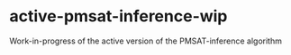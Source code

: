 # active-pmsat-inference-wip
Work-in-progress of the active version of the PMSAT-inference algorithm

